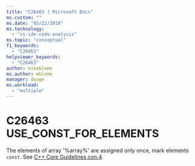 ```yaml
---
title: "C26463 | Microsoft Docs"
ms.custom: ""
ms.date: "03/22/2018"
ms.technology: 
  - "vs-ide-code-analysis"
ms.topic: "conceptual"
f1_keywords: 
  - "C26463"
helpviewer_keywords: 
  - "C26463"
author: mikeblome
ms.author: mblome
manager: douge
ms.workload: 
  - "multiple"
---
```

# C26463 USE_CONST_FOR_ELEMENTS
  The elements of array '%array%' are assigned only once, mark elements `const`. See [C++ Core Guidelines con.4](https://github.com/isocpp/CppCoreGuidelines/blob/master/CppCoreGuidelines.md#con4-use-const-to-define-objects-with-values-that-do-not-change-after-construction).